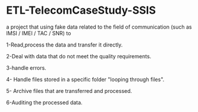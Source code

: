# ETL-TelecomCaseStudy-SSIS
a project that using fake data related to the field of communication (such as IMSI / IMEI / TAC / SNR) to

1-Read,process the data and transfer it directly.

2-Deal with data that do not meet the quality requirements.

3-handle errors.

4- Handle files stored in a specific folder "looping through files".

5- Archive files that are transferred and processed.

6-Auditing the processed data.
